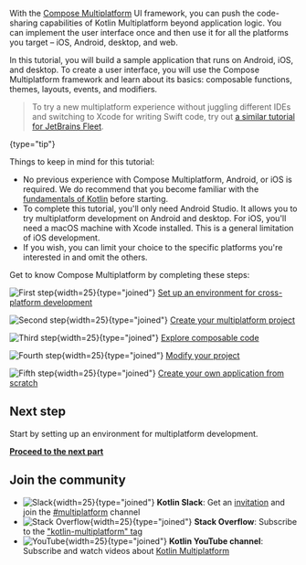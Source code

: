 [//]: # (title: Get started with Compose Multiplatform — tutorial)

With the [Compose Multiplatform](https://www.jetbrains.com/lp/compose-multiplatform/) UI framework, you can push the
code-sharing capabilities of Kotlin Multiplatform beyond application logic. You can implement the user interface once
and then use it for all the platforms you target – iOS, Android, desktop, and web.

In this tutorial, you will build a sample application that runs on Android, iOS, and desktop. To create a user
interface, you will use the Compose Multiplatform framework and learn about its basics: composable functions, themes, layouts,
events, and modifiers.

> To try a new multiplatform experience without juggling different IDEs and switching to
> Xcode for writing Swift code, try out [a similar tutorial for JetBrains Fleet](fleet.md).
>
{type="tip"}

Things to keep in mind for this tutorial:
* No previous experience with Compose Multiplatform, Android, or iOS is required. We do recommend that
  you become familiar with the [fundamentals of Kotlin](https://kotlinlang.org/docs/getting-started.html) before starting.
* To complete this tutorial, you'll only need Android Studio. It allows you to try multiplatform development on Android
  and desktop. For iOS, you'll need a macOS machine with Xcode installed. This is a general limitation of iOS development.
* If you wish, you can limit your choice to the specific platforms you're interested in and omit the others.

Get to know Compose Multiplatform by completing these steps:

![First step](icon-1.svg){width=25}{type="joined"} [Set up an environment for cross-platform development](compose-multiplatform-setup.md)

![Second step](icon-2.svg){width=25}{type="joined"} [Create your multiplatform project](compose-multiplatform-create-first-app.md)

![Third step](icon-3.svg){width=25}{type="joined"} [Explore composable code](compose-multiplatform-explore-composables.md)

![Fourth step](icon-4.svg){width=25}{type="joined"} [Modify your project](compose-multiplatform-modify-project.md)

![Fifth step](icon-5.svg){width=25}{type="joined"} [Create your own application from scratch](compose-multiplatform-new-project.md)

## Next step

Start by setting up an environment for multiplatform development.

**[Proceed to the next part](compose-multiplatform-setup.md)**

## Join the community

* ![Slack](slack.svg){width=25}{type="joined"} **Kotlin Slack**: Get
  an [invitation](https://surveys.jetbrains.com/s3/kotlin-slack-sign-up) and join
  the [#multiplatform](https://kotlinlang.slack.com/archives/C3PQML5NU) channel
* ![Stack Overflow](stackoverflow.svg){width=25}{type="joined"} **Stack Overflow**: Subscribe to
  the ["kotlin-multiplatform" tag](https://stackoverflow.com/questions/tagged/kotlin-multiplatform)
* ![YouTube](youtube.svg){width=25}{type="joined"} **Kotlin YouTube channel**: Subscribe and watch videos
  about [Kotlin Multiplatform](https://www.youtube.com/playlist?list=PLlFc5cFwUnmy_oVc9YQzjasSNoAk4hk_C)